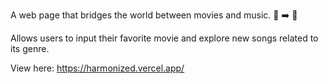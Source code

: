 A web page that bridges the world between movies and music. :movie_camera: :arrow_right: :musical_note:

Allows users to input their favorite movie and explore new songs related to its genre. 

View here: https://harmonized.vercel.app/

